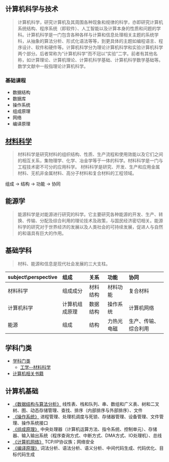 ## 计算机科学与技术
> 计算机科学，研究计算机及其周围各种现象和规律的科学，亦即研究计算机系统结构、程序系统（即软件）、人工智能以及计算本身的性质和问题的学科。计算机科学是一门包含各种各样与计算和信息处理相关主题的系统学科，从抽象的算法分析、形式化语法等等，到更具体的主题如编程语言、程序设计、软件和硬件等。计算机科学分为理论计算机科学和实验计算机科学两个部分。后者常称为“计算机科学”而不冠以“实验”二字。前者有其他名称，如计算理论、计算机理论、计算机科学基础、计算机科学数学基础等。数学文献中一般指理论计算机科学。

### 基础课程
* 数据结构 
* 数据库
* 操作系统
* 组成原理
* 网络
* 编译原理

## [材料科学](/99-book/subject/08-工学/materials.md)
> 材料科学是研究材料的组织结构、性质、生产流程和使用效能以及它们之间的相互关系，集物理学、化学、冶金学等于一体的科学。材料科学是一门与工程技术密不可分的应用科学。
材料科学是研究、开发、生产和应用金属材料、无机非金属材料、高分子材料和复合材料的工程领域。

组成 -> 结构 -> 功能 -> 协同

## 能源学
> 能源科学是对能源进行研究的科学。它主要研究各种能源的开发、生产、转换、传输、分配及综合利用的理论技术及政策，与国民经济密切相关。能源科学的研究对于世界经济的发展以及人类社会的可持续发展，促进人与自然的和谐具有巨大的作用。

## 基础学科

> 材料、能源和信息是现代社会发展的三大支柱。

| subject\perspective | 组成           | 关系     | 功能       | 协同                 |
|:--------------------|:---------------|:---------|:-----------|:---------------------|
| 材料科学            | 组成成分       | 材料结构 | 材料功能   | 复合材料             |
| 计算机科学          | 计算机组成原理 | 数据结构 | 操作系统   | 计算机网络           |
| 能源                | 组成           | 结构     | 力热光电磁 | 生产、传输、综合利用 |

## 学科门类
* [学科门类](/99-book/subject/README.md)
  * [工学--材料科学](/99-book/subject/08-工学/materials.md)
* [计算机相关书籍](./99-book/notes/README.md)

<!-- Java知识体系反映了计算机专业基础课程知识（对立统一角度思考）： -->
## 计算机基础
* [《数据结构与算法分析》](../99-book/notes/00-base/数据结构.md) 线性表、栈和队列、串、数组和广义表、树和二叉树、图、动态存储管理、查找、排序（内部排序与外部排序）、文件
* [《操作系统》](../99-book/notes/00-base/计算机操作系统.md) 进程管理、处理机调度与死锁、存储器管理、设备管理、文件管理、操作系统接口
* [《组成原理》](../99-book/notes/00-base/计算机组成原理.md) 中央处理器（计算机运算方法、指令系统、控制单元）、存储器、输入输出系统（程序查询方式、中断方式、DMA方式、IO处理机）、总线
* [《计算机网络》](../99-book/notes/00-base/计算机网络.md) TCP/IP协议族；网络安全
* [《编译原理》](../99-book/notes/00-base/编译原理.md) 词法分析、语法分析、语义分析、中间代码生成、代码优化、目标代码生成

